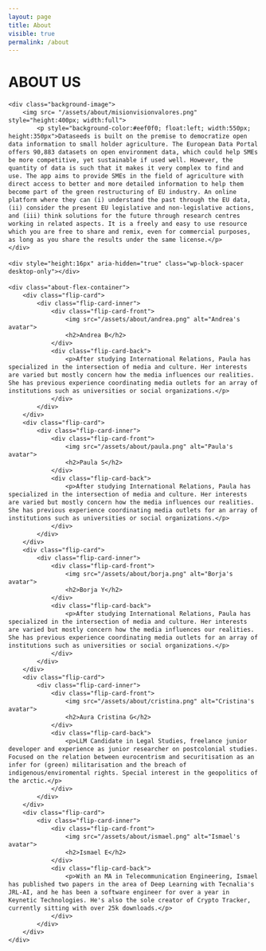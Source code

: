 ```yaml
---
layout: page
title: About
visible: true
permalink: /about
---
```


<div>
	<div class="centered-title">
		<h1>ABOUT US</h1>
	</div>

	<div class="background-image">
		<img src= "/assets/about/misionvisionvalores.png" style="height:400px; width:full">
			<p style="background-color:#eef0f0; float:left; width:550px; height:350px">Dataseeds is built on the premise to democratize open data information to small holder agriculture. The European Data Portal offers 90,883 datasets on open environment data, which could help SMEs be more competitive, yet sustainable if used well. However, the quantity of data is such that it makes it very complex to find and use. The app aims to provide SMEs in the field of agriculture with direct access to better and more detailed information to help them become part of the green restructuring of EU industry. An online platform where they can (i) understand the past through the EU data, (ii) consider the present EU legislative and non-legislative actions, and (iii) think solutions for the future through research centres working in related aspects. It is a freely and easy to use resource which you are free to share and remix, even for commercial purposes, as long as you share the results under the same license.</p>
	</div>

	<div style="height:16px" aria-hidden="true" class="wp-block-spacer desktop-only"></div>

	<div class="about-flex-container">
		<div class="flip-card">
			<div class="flip-card-inner">
				<div class="flip-card-front">
					<img src="/assets/about/andrea.png" alt="Andrea's avatar">
					<h2>Andrea B</h2>
				</div>
				<div class="flip-card-back">
					<p>After studying International Relations, Paula has specialized in the intersection of media and culture. Her interests are varied but mostly concern how the media influences our realities. She has previous experience coordinating media outlets for an array of institutions such as universities or social organizations.</p>
				</div>
			</div>
		</div>
		<div class="flip-card">
			<div class="flip-card-inner">
				<div class="flip-card-front">
					<img src="/assets/about/paula.png" alt="Paula's avatar">
					<h2>Paula S</h2>
				</div>
				<div class="flip-card-back">
					<p>After studying International Relations, Paula has specialized in the intersection of media and culture. Her interests are varied but mostly concern how the media influences our realities. She has previous experience coordinating media outlets for an array of institutions such as universities or social organizations.</p>
				</div>
			</div>
		</div>
		<div class="flip-card">
			<div class="flip-card-inner">
				<div class="flip-card-front">
					<img src="/assets/about/borja.png" alt="Borja's avatar">
					<h2>Borja Y</h2>
				</div>
				<div class="flip-card-back">
					<p>After studying International Relations, Paula has specialized in the intersection of media and culture. Her interests are varied but mostly concern how the media influences our realities. She has previous experience coordinating media outlets for an array of institutions such as universities or social organizations.</p>
				</div>
			</div>
		</div>
		<div class="flip-card">
			<div class="flip-card-inner">
				<div class="flip-card-front">
					<img src="/assets/about/cristina.png" alt="Cristina's avatar">
					<h2>Aura Cristina G</h2>
				</div>
				<div class="flip-card-back">
					<p>LLM Candidate in Legal Studies, freelance junior developer and experience as junior researcher on postcolonial studies. Focused on the relation between eurocentrism and securitisation as an infer for (green) militarisation and the breach of indigenous/enviromental rights. Special interest in the geopolitics of the arctic.</p>
				</div>
			</div>
		</div>
		<div class="flip-card">
			<div class="flip-card-inner">
				<div class="flip-card-front">
					<img src="/assets/about/ismael.png" alt="Ismael's avatar">
					<h2>Ismael E</h2>
				</div>
				<div class="flip-card-back">
					<p>With an MA in Telecommunication Engineering, Ismael has published two papers in the area of Deep Learning with Tecnalia's JRL-AI, and he has been a software engineer for over a year in Keynetic Technologies. He's also the sole creator of Crypto Tracker, currently sitting with over 25k downloads.</p>
				</div>
			</div>
		</div>
	</div>
</div>

